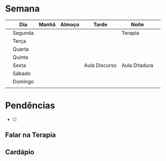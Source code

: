 # Semana
|     | **Dia** | Manhã | Almoço | Tarde         | Noite         |     |
| --- | ------- | ----- | ------ | ------------- | ------------- | --- |
|     | Segunda |       |        |               | Terapia       |     |
|     | Terça   |       |        |               |               |     |
|     | Quarta  |       |        |               |               |     |
|     | Quinta  |       |        |               |               |     |
|     | Sexta   |       |        | Aula Discurso | Aula Ditadura |     |
|     | Sábado  |       |        |               |               |     |
|     | Domingo |       |        |               |               |     |
|     |         |       |        |               |               |     |

# Pendências
- [ ] 

## Falar na Terapia

## Cardápio

